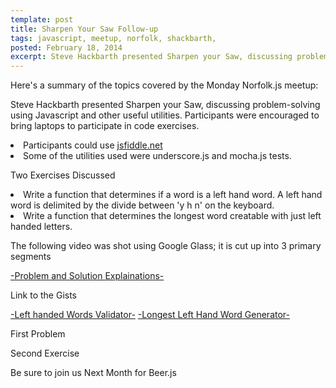```yaml
---
template: post
title: Sharpen Your Saw Follow-up
tags: javascript, meetup, norfolk, shackbarth,
posted: February 18, 2014
excerpt: Steve Hackbarth presented Sharpen your Saw, discussing problem-solving using JavaScript and other useful utilities. Participants were encouraged to bring laptops to participate in code exercises.
---
```


Here's a summary of the topics covered by the Monday Norfolk.js meetup:

Steve Hackbarth presented Sharpen your Saw, discussing problem-solving using Javascript and other useful utilities. Participants were encouraged to bring laptops to participate in code exercises.

<li> Participants could use <a href="https://jsfiddle.net">jsfiddle.net</a></li>
<li>   Some of the utilities used were underscore.js and mocha.js tests.</li>

Two Exercises Discussed

<li>   Write a function that determines if a word is a left hand word. A left hand word is delimited by the divide between 'y h n' on the keyboard.</li>
<li>   Write a function that determines the longest word creatable with just left handed letters.</li>

<p>The following video was shot using Google Glass; it is cut up into 3 primary segments</p>
<a href="https://youtu.be/zQYhInrIOVE">-Problem and Solution Explainations-</a>

<p>Link to the Gists </p>
<a href="https://gist.github.com/stanzheng/9086335">-Left handed Words Validator-</a>
<a href="https://gist.github.com/stanzheng/9086326">-Longest Left Hand Word Generator-</a>

<p> First Problem</p>
<script src="https://gist.github.com/stanzheng/9086335.js"></script>

<p> Second Exercise</p>
<script src="https://gist.github.com/stanzheng/9086326.js"></script>
<p>
Be sure to join us Next Month for Beer.js
</p>
